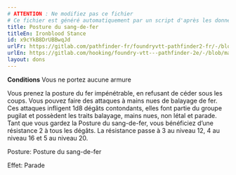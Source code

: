 ```yaml
---
# ATTENTION : Ne modifiez pas ce fichier
# Ce fichier est généré automatiquement par un script d'après les données du module Foundry VTT officiel et de sa traduction
title: Posture du sang-de-fer
titleEn: Ironblood Stance
id: x9cYkB8DrUBBwqJd
urlFr: https://gitlab.com/pathfinder-fr/foundryvtt-pathfinder2-fr/-/blob/master/data/feats/x9cYkB8DrUBBwqJd.htm
urlEn: https://gitlab.com/hooking/foundry-vtt---pathfinder-2e/-/blob/master/packs/data/feats.db/ironblood-stance.json
layout: dons
---
```

**Conditions** Vous ne portez aucune armure

Vous prenez la posture du fer impénétrable, en refusant de céder sous les coups. Vous pouvez faire des attaques à mains nues de balayage de fer. Ces attaques infligent 1d8 dégâts contondants, elles font partie du groupe pugilat et possèdent les traits balayage, mains nues, non létal et parade. Tant que vous gardez la Posture du sang-de-fer, vous bénéficiez d’une résistance 2 à tous les dégâts. La résistance passe à 3 au niveau 12, 4 au niveau 16 et 5 au niveau 20.

Posture: Posture du sang-de-fer

Effet: Parade
